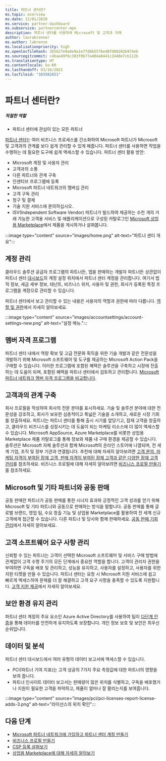 ```yaml
---
title: 파트너 센터란?
ms.topic: overview
ms.date: 12/01/2020
ms.service: partner-dashboard
ms.subservice: partnercenter-mpn
description: 파트너 센터를 사용하여 Microsoft 및 고객과 거래
author: laurabrenner
ms.author: labrenne
ms.localizationpriority: high
ms.openlocfilehash: 3b5627e9ade9a1e7fd8b5576ed8fd80202b974eb
ms.sourcegitcommit: c4bae49f6c303f0b77a404a0441c2440e7cb112b
ms.translationtype: HT
ms.contentlocale: ko-KR
ms.lasthandoff: 03/16/2021
ms.locfileid: "103582651"
---
```

# <a name="what-is-partner-center"></a>파트너 센터란?

##### <a name="appropriate-roles"></a>적절한 역할

- 파트너 센터에 관심이 있는 모든 파트너

[파트너 센터](https://partner.microsoft.com/dashboard/home)는 여러 비즈니스 프로세스를 간소화하여 Microsoft 파트너가 Microsoft 및 고객과의 관계를 보다 쉽게 관리할 수 있게 해줍니다. 파트너 센터를 사용하면 작업을 수행하는 데 필요한 도구에 쉽게 액세스할 수 있습니다. 파트너 센터 활용 방안:

- Microsoft 계정 및 사용자 관리
- 고객과의 소통
- 다른 파트너와 관계 구축
- 인센티브 프로그램에 등록
- Microsoft 파트너 네트워크의 멤버십 관리
- 고객 구독 관리
- 청구 및 결제
- 기술 지원 서비스에 문의하십시오.
- ISV(Independent Software Vendor) 파트너가 빌드하여 제공하는 수천 개의 거래 가능한 고객용 서비스 및 애플리케이션으로 구성된 카탈로그인 [Microsoft 상업용 Marketplace](/azure/marketplace)에서 제품을 게시하거나 살펴봅니다.

:::image type="content" source="images/home.png" alt-text="파트너 센터 개요":::

## <a name="manage-your-account"></a>계정 관리

클라우드 솔루션 공급자 프로그램의 파트너든, 앱을 판매하는 개발자 파트너든 상관없이 파트너 센터 [대시보드](https://partner.microsoft.com/dashboard/home)의 계정 설정 위치에서 파트너 센터 계정을 관리합니다. 여기서 법적 정보, 세금 세부 정보, 테넌트, 비즈니스 위치, 사용자 및 권한, 회사가 등록된 특정 프로그램을 계정으로 관리할 수 있습니다.

파트너 센터에서 보고 관리할 수 있는 내용은 사용자의 역할과 권한에 따라 다릅니다. [역할 및 권한](permissions-overview.md)에서 자세히 알아보세요.

:::image type="content" source="images/accountsettings/account-settings-new.png" alt-text="설정 메뉴.":::

## <a name="membership-programs"></a>멤버 자격 프로그램

파트너 센터 내에서 역량 확보 및 고급 전문화 획득을 위한 기술 개발과 같은 전문성을 개발하기 위해 Microsoft 소프트웨어 및 도구를 제공하는 Microsoft Action Pack을 구매할 수 있습니다. 이러한 프로그램에 포함된 혜택은 솔루션을 구축하고 시장에 진출하는 데 도움이 되며, 포함된 혜택을 파트너 센터에서 검토하고 관리합니다. [Microsoft 파트너 네트워크 멤버 자격 프로그램을 비교합니다](https://partner.microsoft.com/membership/compare-offers).

## <a name="connect-with-customers"></a>고객과의 관계 구축

회사 프로필을 작성하여 회사의 전문 분야를 표시하세요. 기술 및 솔루션 분야에 대한 전문성을 강조하고, 회사가 보유한 심층적이고 폭넓은 기술을 소개하고, 새로운 시장 기회를 창출하세요. 파트너는 파트너 센터를 통해 출시 시기를 앞당기고, 잠재 고객을 창출하고, 클라우드 비즈니스를 성장시키는 데 도움이 되는 마케팅 리소스에 더 많이 액세스할 수 있습니다. Microsoft AppSource, Azure Marketplace를 비롯한 상업용 Marketplace 제품 카탈로그를 통해 정보와 제품 내 구매 환경을 제공할 수 있습니다. 솔루션은 Microsoft 자체 솔루션과 함께 Microsoft의 온라인 스토어에 나열되며, 전 세계 기업, 조직 및 정부 기관과 연결됩니다. 추천에 대해 자세히 알아보려면 [고객 문의, 마케팅 자격이 부여된 잠재 고객, 판매 자격이 부여된 잠재 고객과 같은 다양한 잠재 고객 관리](manage-leads.md)를 참조하세요. 비즈니스 프로필에 대해 자세히 알아보려면 [비즈니스 프로필 만들기](create-a-marketing-profile.md)를 참조하세요.

## <a name="co-sell-with-microsoft-and-other-partners"></a>Microsoft 및 기타 파트너와 공동 판매

공동 판매란 파트너가 공동 판매를 통한 시너지 효과와 긍정적인 고객 성과를 얻기 위해 Microsoft 및 기타 파트너와 공동으로 판매하는 방식을 말합니다. 공동 판매를 통해 글로벌 브랜드, 영업 팀, 수요 창출 기능 및 상업용 Marketplace를 활용하여 전 세계 신규 고객에게 접근할 수 있습니다. 다른 파트너 및 당사와 함께 판매하세요. [공동 판매 기회 관리](manage-co-sell-opportunities.md)에서 자세히 알아보세요.

## <a name="manage-customer-software-needs"></a>고객 소프트웨어 요구 사항 관리

신뢰할 수 있는 파트너는 고객이 선택한 Microsoft 소프트웨어 및 서비스 구매 방법에 관계없이 고객 수명 주기의 모든 단계에서 중요한 역할을 합니다. 고객이 관리자 권한을 부여하면 구독을 배포 및 관리하고, 성능을 유지하고, 사용자를 설정하고, 사용자를 위한 지원 티켓을 만들 수 있습니다. 파트너 센터는 요청 시 Microsoft 지원 서비스에 쉽고 빠르게 액세스하여 문제를 더 잘 해결하고 고객 요구 사항을 충족할 수 있도록 지원합니다. [고객 지원 제공](customer-support.md)에서 자세히 알아보세요.

## <a name="maintain-a-secure-environment"></a>보안 환경 유지 관리

파트너 센터 계정의 주요 요소인 Azure Active Directory를 사용하여 팀이 [다단계 인증](partner-security-requirements-mandating-mfa.md)을 통해 데이터를 안전하게 유지하도록 보장합니다. 개인 정보 보호 및 보안은 최우선 순위입니다.

## <a name="data-and-analytics"></a>데이터 및 분석

파트너 센터 대시보드에서 여러 유형의 데이터 보고서에 액세스할 수 있습니다.

- PCI(파트너 기여 지표)는 고객 성공의 7가지 주요 측정값에 대한 파트너의 영향을 보여 줍니다.
- 파트너 인사이트 데이터 보고서는 판매량이 많은 위치를 식별하고, 구독을 배포했거나 지원이 필요한 고객을 파악하고, 제품이 얼마나 잘 팔리는지를 보여줍니다.

:::image type="content" source="images/pci/pci-licenses-report-license-adds-3.png" alt-text="라이선스의 위치 확인":::

## <a name="next-steps"></a>다음 단계

- [Microsoft 파트너 네트워크에 가입하고 파트너 센터 계정 만들기](mpn-create-a-partner-center-account.md)
- [비즈니스 프로필 만들기](create-a-marketing-profile.md)
- [CSP 등록 살펴보기](csp-overview.md)
- [상업용 Marketplace에 대해 자세히 알아보기](csp-commercial-marketplace-overview.md)
